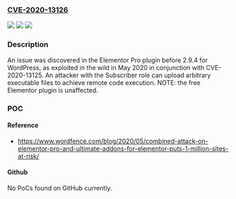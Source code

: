 ### [CVE-2020-13126](https://cve.mitre.org/cgi-bin/cvename.cgi?name=CVE-2020-13126)
![](https://img.shields.io/static/v1?label=Product&message=n%2Fa&color=blue)
![](https://img.shields.io/static/v1?label=Version&message=n%2Fa&color=blue)
![](https://img.shields.io/static/v1?label=Vulnerability&message=n%2Fa&color=brighgreen)

### Description

An issue was discovered in the Elementor Pro plugin before 2.9.4 for WordPress, as exploited in the wild in May 2020 in conjunction with CVE-2020-13125. An attacker with the Subscriber role can upload arbitrary executable files to achieve remote code execution. NOTE: the free Elementor plugin is unaffected.

### POC

#### Reference
- https://www.wordfence.com/blog/2020/05/combined-attack-on-elementor-pro-and-ultimate-addons-for-elementor-puts-1-million-sites-at-risk/

#### Github
No PoCs found on GitHub currently.

